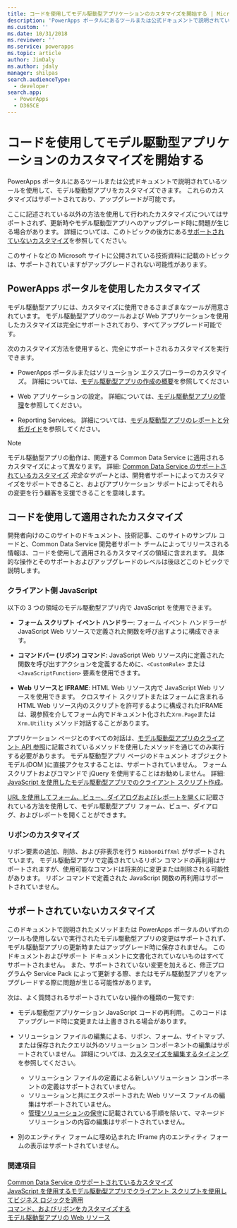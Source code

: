 ```yaml
---
title: コードを使用してモデル駆動型アプリケーションのカスタマイズを開始する | Microsoft Docs
description: 'PowerApps ポータルにあるツールまたは公式ドキュメントで説明されているツールを使用して、モデル駆動型アプリをカスタマイズできます。 '
ms.custom: ''
ms.date: 10/31/2018
ms.reviewer: ''
ms.service: powerapps
ms.topic: article
author: JimDaly
ms.author: jdaly
manager: shilpas
search.audienceType:
  - developer
search.app:
  - PowerApps
  - D365CE
---
```

# <a name="get-started-with-model-driven-apps-customization-using-code"></a>コードを使用してモデル駆動型アプリケーションのカスタマイズを開始する

<!-- https://docs.microsoft.com/dynamics365/customer-engagement/developer/supported-extensions
Split to just include MDA issues
 -->

PowerApps ポータルにあるツールまたは公式ドキュメントで説明されているツールを使用して、モデル駆動型アプリをカスタマイズできます。 これらのカスタマイズはサポートされており、アップグレードが可能です。

ここに記述されている以外の方法を使用して行われたカスタマイズについてはサポートされず、更新時やモデル駆動型アプリへのアップグレード時に問題が生じる場合があります。 詳細については、このトピックの後方にある[サポートされていないカスタマイズ](#unsupported-customizations)を参照してください。

このサイトなどの Microsoft サイトに公開されている技術資料に記載のトピックは、サポートされていますがアップグレードされない可能性があります。


## <a name="customizations-using-powerapps-portal"></a>PowerApps ポータルを使用したカスタマイズ

モデル駆動型アプリには、カスタマイズに使用できるさまざまなツールが用意されています。 モデル駆動型アプリのツールおよび Web アプリケーションを使用したカスタマイズは完全にサポートされており、すべてアップグレード可能です。

次のカスタマイズ方法を使用すると、完全にサポートされるカスタマイズを実行できます。

- PowerApps ポータルまたはソリューション エクスプローラーのカスタマイズ。 詳細については、[モデル駆動型アプリの作成の概要](../../maker/model-driven-apps/model-driven-app-overview.md)を参照してください

- Web アプリケーションの設定。 詳細については、[モデル駆動型アプリの管理](/dynamics365/customer-engagement/admin/admin-guide)を参照してください。

- Reporting Services。 詳細については、[モデル駆動型アプリのレポートと分析ガイド](/dynamics365/customer-engagement/analytics/reporting-analytics-with-dynamics-365)を参照してください。

> [!NOTE]
> モデル駆動型アプリの動作は、関連する Common Data Service に適用されるカスタマイズによって異なります。 詳細: [Common Data Service のサポートされているカスタマイズ](../common-data-service/supported-customizations.md)
> *完全なサポート*とは、開発者サポートによってカスタマイズをサポートできること、およびアプリケーション サポートによってそれらの変更を行う顧客を支援できることを意味します。


## <a name="customizations-applied-using-code"></a>コードを使用して適用されたカスタマイズ

開発者向けのこのサイトのドキュメント、技術記事、このサイトのサンプル コードと、Common Data Service 開発者サポート チームによってリリースされる情報は、コードを使用して適用されるカスタマイズの領域に含まれます。 具体的な操作とそのサポートおよびアップグレードのレベルは後ほどこのトピックで説明します。

### <a name="client-side-javascript"></a>クライアント側 JavaScript

以下の 3 つの領域のモデル駆動型アプリ内で JavaScript を使用できます。

- **フォーム スクリプト イベント ハンドラー**: フォーム イベント ハンドラーが JavaScript Web リソースで定義された関数を呼び出すように構成できます。

- **コマンドバー (リボン) コマンド**: JavaScript Web リソース内に定義された関数を呼び出すアクションを定義するために、`<CustomRule>` または `<JavaScriptFunction>` 要素を使用できます。

- **Web リソースと IFRAME**: HTML Web リソース内で JavaScript Web リソースを使用できます。 クロスサイト スクリプトまたはフォームに含まれる HTML Web リソース内のスクリプトを許可するように構成されたIFRAMEは、親参照を介してフォーム内でドキュメント化された`Xrm.Page`または`Xrm.Utility` メソッド対話することがあります。

アプリケーション ページとのすべての対話は、[モデル駆動型アプリのクライアント API 参照](clientapi/reference.md)に記載されているメソッドを使用したメソッドを通じてのみ実行する必要があります。  モデル駆動型アプリ ページのドキュメント オブジェクト モデル(DOM )に直接アクセスすることは、サポートされていません。 フォーム スクリプトおよびコマンドで jQuery を使用することはお勧めしません。 詳細: [JavaScript を使用したモデル駆動型アプリでのクライアント スクリプト作成](client-scripting.md)。

[URL を使用してフォーム、ビュー、ダイアログおよびレポートを開く](open-forms-views-dialogs-reports-url.md)に記載されている方法を使用して、モデル駆動型アプリ フォーム、ビュー、ダイアログ、およびレポートを開くことができます。

### <a name="ribbon-customization"></a>リボンのカスタマイズ

リボン要素の追加、削除、および非表示を行う `RibbonDiffXml` がサポートされています。 モデル駆動型アプリで定義されているリボン コマンドの再利用はサポートされますが、使用可能なコマンドは将来的に変更または削除される可能性があります。 リボン コマンドで定義された JavaScript 関数の再利用はサポートされていません。

## <a name="unsupported-customizations"></a>サポートされていないカスタマイズ

このドキュメントで説明されたメソッドまたは PowerApps ポータルのいずれのツールも使用しないで実行されたモデル駆動型アプリの変更はサポートされず、モデル駆動型アプリの更新時またはアップグレード時に保存されません。 このドキュメントおよびサポート ドキュメントに文書化されていないものはすべてサポートされません。 また、サポートされていない変更を加えると、修正プログラムや Service Pack によって更新する際、またはモデル駆動型アプリをアップグレードする際に問題が生じる可能性があります。

次は、よく質問されるサポートされていない操作の種類の一覧です: 

- モデル駆動型アプリケーション JavaScript コードの再利用。 このコードはアップグレード時に変更または上書きされる場合があります。
- ソリューション ファイルの編集による、リボン、フォーム、サイトマップ、または保存されたクエリ以外のソリューション コンポーネントの編集はサポートされていません。 詳細については、[カスタマイズを編集するタイミング](when-edit-customization-file.md)を参照してください。
    - ソリューション ファイルの定義による新しいソリューション コンポーネントの定義はサポートされていません。 
    - ソリューションと共にエクスポートされた Web リソース ファイルの編集はサポートされていません。 
    - [管理ソリューションの保守](../common-data-service/maintain-managed-solutions.md)に記載されている手順を除いて、マネージド ソリューションの内容の編集はサポートされていません。

- 別のエンティティ フォームに埋め込まれた IFrame 内のエンティティ フォームの表示はサポートされていません。

### <a name="see-also"></a>関連項目

[Common Data Service のサポートされているカスタマイズ](../common-data-service/supported-customizations.md)<br/>
[JavaScript を使用するモデル駆動型アプリでクライアント スクリプトを使用してビジネス ロジックを適用](client-scripting.md)<br/>
[コマンド、およびリボンをカスタマイズする](customize-commands-ribbon.md)<br/>
[モデル駆動型アプリの Web リソース](web-resources.md)
